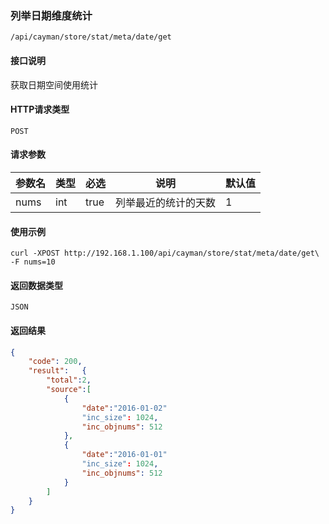 ### 列举日期维度统计

`/api/cayman/store/stat/meta/date/get`

#### 接口说明
获取日期空间使用统计

#### HTTP请求类型
`POST`

#### 请求参数
|参数名|类型|必选|说明|默认值|
|--|--|--|--|--|
|nums|int|true|列举最近的统计的天数|1|

#### 使用示例
```
curl -XPOST http://192.168.1.100/api/cayman/store/stat/meta/date/get\
-F nums=10
```

#### 返回数据类型
`JSON`

#### 返回结果
```json
{
	"code":	200,
	"result":	{
	    "total":2,
	    "source":[
    	    {
    	        "date":"2016-01-02"
        		"inc_size":	1024,
        		"inc_objnums": 512
    		},
    	    {
    	        "date":"2016-01-01"
        		"inc_size":	1024,
        		"inc_objnums": 512
    		}
	    ]
	}
}
```
